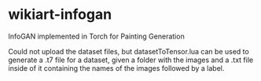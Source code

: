 # wikiart-infogan

InfoGAN implemented in Torch for Painting Generation

Could not upload the dataset files, but datasetToTensor.lua can be used to generate a .t7 file for a dataset, given a folder with the images and a .txt file inside of it containing the names of the images followed by a label.
